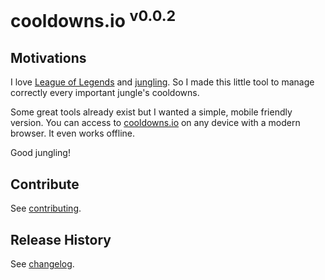 # cooldowns.io <sup>v0.0.2</sup>

## Motivations

I love [League of Legends] and [jungling].
So I made this little tool to manage correctly every important jungle's cooldowns.

Some great tools already exist but I wanted a simple, mobile friendly version.
You can access to [cooldowns.io] on any device with a modern browser.
It even works offline.

Good jungling!

## Contribute

See [contributing].

[contributing]: CONTRIBUTING.md

## Release History

See [changelog].

[changelog]: CHANGELOG.md

[League of Legends]: http://leagueoflegends.com
[jungling]: http://leagueoflegends.wikia.com/wiki/Jungling
[cooldowns.io]: http://cooldowns.io
